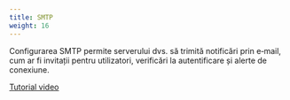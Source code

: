 ```yaml
---
title: SMTP
weight: 16
---
```


Configurarea SMTP permite serverului dvs. să trimită notificări prin e‑mail, cum ar fi invitații pentru utilizatori, verificări la autentificare și alerte de conexiune.

[Tutorial video](https://youtu.be/0LyQY1JS4Uc)